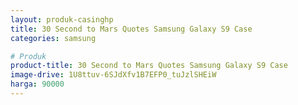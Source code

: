```yaml
---
layout: produk-casinghp
title: 30 Second to Mars Quotes Samsung Galaxy S9 Case
categories: samsung

# Produk
product-title: 30 Second to Mars Quotes Samsung Galaxy S9 Case
image-drive: 1U8ttuv-6SJdXfv1B7EFP0_tuJzlSHEiW
harga: 90000
---
```

